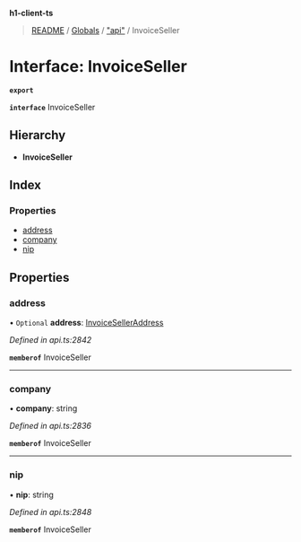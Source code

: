 **h1-client-ts**

> [README](../README.md) / [Globals](../globals.md) / ["api"](../modules/_api_.md) / InvoiceSeller

# Interface: InvoiceSeller

**`export`** 

**`interface`** InvoiceSeller

## Hierarchy

* **InvoiceSeller**

## Index

### Properties

* [address](_api_.invoiceseller.md#address)
* [company](_api_.invoiceseller.md#company)
* [nip](_api_.invoiceseller.md#nip)

## Properties

### address

• `Optional` **address**: [InvoiceSellerAddress](_api_.invoiceselleraddress.md)

*Defined in api.ts:2842*

**`memberof`** InvoiceSeller

___

### company

•  **company**: string

*Defined in api.ts:2836*

**`memberof`** InvoiceSeller

___

### nip

•  **nip**: string

*Defined in api.ts:2848*

**`memberof`** InvoiceSeller
